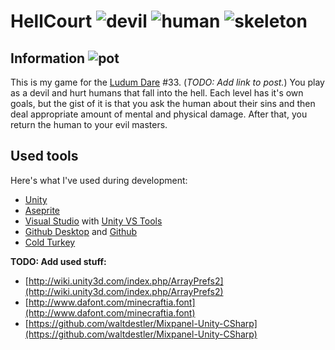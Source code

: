 # HellCourt ![devil](https://rawgit.com/chuckeles/HellCourtJam/master/Assets/Images/Devil.png) ![human](https://rawgit.com/chuckeles/HellCourtJam/master/Assets/Images/Human.png)  ![skeleton](https://rawgit.com/chuckeles/HellCourtJam/master/Assets/Images/Skeleton.png)

## Information ![pot](https://rawgit.com/chuckeles/HellCourtJam/master/Assets/Images/Pot.png)

This is my game for the [Ludum Dare](http://ludumdare.com/compo/) #33. (*TODO: Add link to post.*) You play as a devil and hurt humans that fall into the hell. Each level has it's own goals, but the gist of it is that you ask the human about their sins and then deal appropriate amount of mental and physical damage. After that, you return the human to your evil masters.

## Used tools

Here's what I've used during development:
- [Unity](http://unity3d.com/)
- [Aseprite](http://www.aseprite.org/)
- [Visual Studio](https://www.visualstudio.com/) with [Unity VS Tools](https://www.visualstudio.com/en-us/features/unitytools-vs.aspx)
- [Github Desktop](https://desktop.github.com/) and [Github](https://github.com/)
- [Cold Turkey](http://getcoldturkey.com/)

**TODO: Add used stuff:**
- [http://wiki.unity3d.com/index.php/ArrayPrefs2](http://wiki.unity3d.com/index.php/ArrayPrefs2)
- [http://www.dafont.com/minecraftia.font](http://www.dafont.com/minecraftia.font)
- [https://github.com/waltdestler/Mixpanel-Unity-CSharp](https://github.com/waltdestler/Mixpanel-Unity-CSharp)

